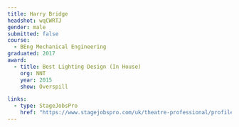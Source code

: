 ```yaml
---
title: Harry Bridge
headshot: wqCWRTJ
gender: male
submitted: false
course: 
  - BEng Mechanical Engineering
graduated: 2017
award: 
  - title: Best Lighting Design (In House)
    org: NNT 
    year: 2015
    show: Overspill 

links:
  - type: StageJobsPro
    href: "https://www.stagejobspro.com/uk/theatre-professional/profile/harry-bridge"
---
```


